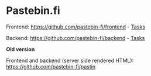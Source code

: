 # Pastebin.fi

Frontend: https://github.com/pastebin-fi/frontend - [Tasks](https://github.com/orgs/pastebin-fi/projects/3/)

Backend: https://github.com/pastebin-fi/backend - [Tasks](https://github.com/orgs/pastebin-fi/projects/2/)

**Old version**

Frontend and backend (server side rendered HTML): https://github.com/pastebin-fi/pastin
